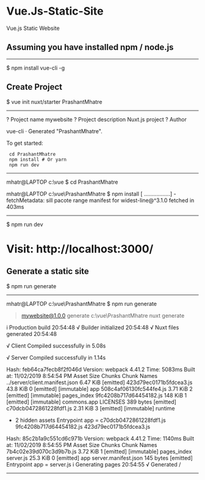 # Vue.Js-Static-Site
Vue.js Static Website

## Assuming you have installed npm / node.js

----------------------------------------------------

$ npm install vue-cli -g

## Create Project
$ vue init nuxt/starter PrashantMhatre

----------------------------------------------------

? Project name mywebsite
? Project description Nuxt.js project
? Author

   vue-cli · Generated "PrashantMhatre".

   To get started:

     cd PrashantMhatre
     npm install # Or yarn
     npm run dev

----------------------------------------------------
mhatr@LAPTOP c:\vue
$ cd PrashantMhatre

mhatr@LAPTOP c:\vue\PrashantMhatre
$ npm install
[ .................] - fetchMetadata: sill pacote range manifest for widest-line@^3.1.0 fetched in 403ms


----------------------------------------------------
$ npm run dev

# Visit: http://localhost:3000/

## Generate a static site 
$ npm run generate

----------------------------------------------------

mhatr@LAPTOP c:\vue\PrashantMhatre
$ npm run generate

> mywebsite@1.0.0 generate c:\vue\PrashantMhatre
> nuxt generate

i Production build                                                                                                                                                                   20:54:48
√ Builder initialized                                                                                                                                                                20:54:48
√ Nuxt files generated                                                                                                                                                               20:54:48

√ Client
  Compiled successfully in 5.08s

√ Server
  Compiled successfully in 1.14s


Hash: feb64ca7fecb8f2f046d
Version: webpack 4.41.2
Time: 5083ms
Built at: 11/02/2019 8:54:54 PM
                         Asset       Size  Chunks                         Chunk Names
../server/client.manifest.json   6.47 KiB          [emitted]
       423d79ec0171b5fdcea3.js   43.8 KiB       0  [emitted] [immutable]  app
       508c4af06130fc544fe4.js   3.71 KiB       2  [emitted] [immutable]  pages_index
       9fc4208b717d64454182.js    148 KiB       1  [emitted] [immutable]  commons.app
                      LICENSES  389 bytes          [emitted]
       c70dcb0472861228fdf1.js   2.31 KiB       3  [emitted] [immutable]  runtime
 + 2 hidden assets
Entrypoint app = c70dcb0472861228fdf1.js 9fc4208b717d64454182.js 423d79ec0171b5fdcea3.js

Hash: 85c2b1a9c551cd6c971b
Version: webpack 4.41.2
Time: 1140ms
Built at: 11/02/2019 8:54:55 PM
                  Asset       Size  Chunks                         Chunk Names
7b4c02e39d070c3d9b7b.js   3.72 KiB       1  [emitted] [immutable]  pages_index
              server.js   25.3 KiB       0  [emitted]              app
   server.manifest.json  145 bytes          [emitted]
Entrypoint app = server.js
i Generating pages                                                                                                                                                                   20:54:55
√ Generated /

----------------------------------------------------


